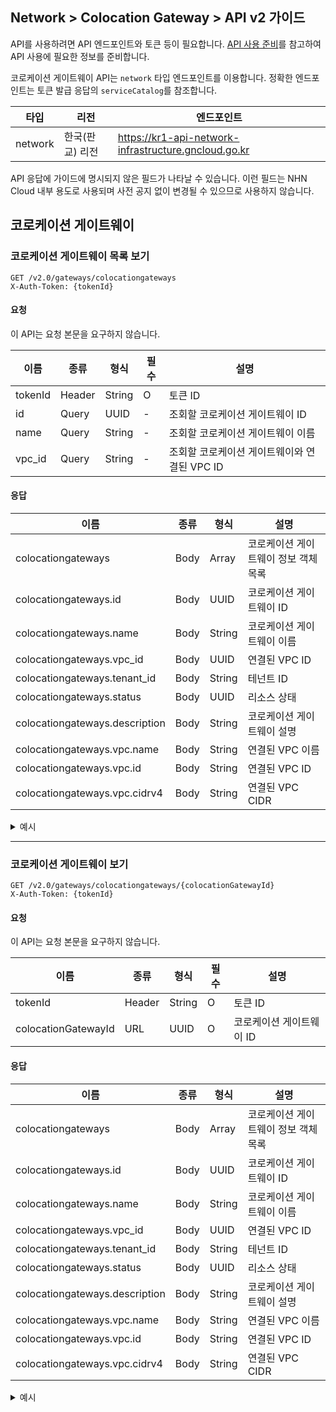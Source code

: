 
## Network > Colocation Gateway > API v2 가이드

API를 사용하려면 API 엔드포인트와 토큰 등이 필요합니다. [API 사용 준비](/Compute/Compute/ko/identity-api-ncgn)를 참고하여 API 사용에 필요한 정보를 준비합니다.

코로케이션 게이트웨이 API는 `network` 타입 엔드포인트를 이용합니다. 정확한 엔드포인트는 토큰 발급 응답의 `serviceCatalog`를 참조합니다.

| 타입 | 리전 | 엔드포인트 |
|---|---|---|
| network | 한국(판교) 리전 | https://kr1-api-network-infrastructure.gncloud.go.kr |

API 응답에 가이드에 명시되지 않은 필드가 나타날 수 있습니다. 이런 필드는 NHN Cloud 내부 용도로 사용되며 사전 공지 없이 변경될 수 있으므로 사용하지 않습니다.

## 코로케이션 게이트웨이

### 코로케이션 게이트웨이 목록 보기

```
GET /v2.0/gateways/colocationgateways
X-Auth-Token: {tokenId}
```

#### 요청
이 API는 요청 본문을 요구하지 않습니다.

| 이름 | 종류 | 형식 | 필수 | 설명 |
|---|---|---|---|---|
| tokenId | Header | String | O | 토큰 ID |
| id | Query | UUID | - | 조회할 코로케이션 게이트웨이 ID |
| name | Query | String | - | 조회할 코로케이션 게이트웨이 이름 |
| vpc_id | Query | String | - | 조회할 코로케이션 게이트웨이와 연결된 VPC ID |


#### 응답

| 이름 | 종류 | 형식 | 설명 |
|---|---|---|---|
| colocationgateways | Body | Array | 코로케이션 게이트웨이 정보 객체 목록 |
| colocationgateways.id | Body | UUID | 코로케이션 게이트웨이 ID |
| colocationgateways.name | Body | String | 코로케이션 게이트웨이 이름 |
| colocationgateways.vpc_id | Body | UUID | 연결된 VPC ID |
| colocationgateways.tenant_id | Body | String | 테넌트 ID |
| colocationgateways.status | Body | UUID | 리소스 상태 |
| colocationgateways.description | Body | String | 코로케이션 게이트웨이 설명 |
| colocationgateways.vpc.name | Body | String | 연결된 VPC 이름 |
| colocationgateways.vpc.id | Body | String | 연결된 VPC ID |
| colocationgateways.vpc.cidrv4 | Body | String | 연결된 VPC CIDR |

<details><summary>예시</summary>

```json
{
  "colocationgateways": [
    {
      "status": "AVAILABLE",
      "name": "test",
      "vpc": {
        "name": "Test Network",
        "id": "273c5003-436a-111-8318-b5f824ac55b2",
        "cidrv4": "192.168.1.0/24"
      },
      "vpc_id": "273c5003-436a-1111-8318-b5f824ac55b2",
      "tenant_id": "626931f748704725b3640afab6e70000",
      "project_id": "626931f748704725b3640afab6e70000",
      "id": "1b8b2ace-1111-421d-b2ae-5f508c98ccd9",
      "description": "test"
    }
  ]
}
```
</details>

---
### 코로케이션 게이트웨이 보기

```
GET /v2.0/gateways/colocationgateways/{colocationGatewayId}
X-Auth-Token: {tokenId}
```

#### 요청
이 API는 요청 본문을 요구하지 않습니다.

| 이름 | 종류 | 형식 | 필수 | 설명 |
|---|---|---|---|---|
| tokenId | Header | String | O | 토큰 ID |
| colocationGatewayId | URL | UUID | O | 코로케이션 게이트웨이 ID |

#### 응답

| 이름 | 종류 | 형식 | 설명 |
|---|---|---|---|
| colocationgateways | Body | Array | 코로케이션 게이트웨이 정보 객체 목록 |
| colocationgateways.id | Body | UUID | 코로케이션 게이트웨이 ID |
| colocationgateways.name | Body | String | 코로케이션 게이트웨이 이름 |
| colocationgateways.vpc_id | Body | UUID | 연결된 VPC ID |
| colocationgateways.tenant_id | Body | String | 테넌트 ID |
| colocationgateways.status | Body | UUID | 리소스 상태 |
| colocationgateways.description | Body | String | 코로케이션 게이트웨이 설명 |
| colocationgateways.vpc.name | Body | String | 연결된 VPC 이름 |
| colocationgateways.vpc.id | Body | String | 연결된 VPC ID |
| colocationgateways.vpc.cidrv4 | Body | String | 연결된 VPC CIDR |

<details><summary>예시</summary>

```json
{
  "colocationgateway": {
    "status": "AVAILABLE",
    "name": "test",
    "vpc": {
      "name": "Test Network",
      "id": "273c5003-436a-111-8318-b5f824ac55b2",
      "cidrv4": "192.168.1.0/24"
    },
    "vpc_id": "273c5003-436a-1111-8318-b5f824ac55b2",
    "tenant_id": "626931f748704725b3640afab6e70000",
    "project_id": "626931f748704725b3640afab6e70000",
    "id": "1b8b2ace-1111-421d-b2ae-5f508c98ccd9",
    "description": "test"
  }
}
```
</details>
